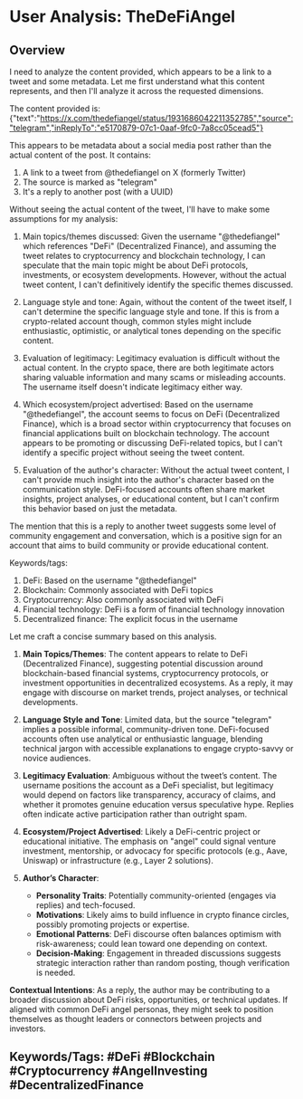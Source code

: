 # User Analysis: TheDeFiAngel

## Overview

<think>
I need to analyze the content provided, which appears to be a link to a tweet and some metadata. Let me first understand what this content represents, and then I'll analyze it across the requested dimensions.

The content provided is:
{"text":"https://x.com/thedefiangel/status/1931686042211352785","source":"telegram","inReplyTo":"e5170879-07c1-0aaf-9fc0-7a8cc05cead5"}

This appears to be metadata about a social media post rather than the actual content of the post. It contains:
1. A link to a tweet from @thedefiangel on X (formerly Twitter)
2. The source is marked as "telegram"
3. It's a reply to another post (with a UUID)

Without seeing the actual content of the tweet, I'll have to make some assumptions for my analysis:

1. Main topics/themes discussed:
Given the username "@thedefiangel" which references "DeFi" (Decentralized Finance), and assuming the tweet relates to cryptocurrency and blockchain technology, I can speculate that the main topic might be about DeFi protocols, investments, or ecosystem developments. However, without the actual tweet content, I can't definitively identify the specific themes discussed.

2. Language style and tone:
Again, without the content of the tweet itself, I can't determine the specific language style and tone. If this is from a crypto-related account though, common styles might include enthusiastic, optimistic, or analytical tones depending on the specific content.

3. Evaluation of legitimacy:
Legitimacy evaluation is difficult without the actual content. In the crypto space, there are both legitimate actors sharing valuable information and many scams or misleading accounts. The username itself doesn't indicate legitimacy either way.

4. Which ecosystem/project advertised:
Based on the username "@thedefiangel", the account seems to focus on DeFi (Decentralized Finance), which is a broad sector within cryptocurrency that focuses on financial applications built on blockchain technology. The account appears to be promoting or discussing DeFi-related topics, but I can't identify a specific project without seeing the tweet content.

5. Evaluation of the author's character:
Without the actual tweet content, I can't provide much insight into the author's character based on the communication style. DeFi-focused accounts often share market insights, project analyses, or educational content, but I can't confirm this behavior based on just the metadata.

The mention that this is a reply to another tweet suggests some level of community engagement and conversation, which is a positive sign for an account that aims to build community or provide educational content.

Keywords/tags:
1. DeFi: Based on the username "@thedefiangel"
2. Blockchain: Commonly associated with DeFi topics
3. Cryptocurrency: Also commonly associated with DeFi
4. Financial technology: DeFi is a form of financial technology innovation
5. Decentralized finance: The explicit focus in the username

Let me craft a concise summary based on this analysis.
</think>

1. **Main Topics/Themes**: The content appears to relate to DeFi (Decentralized Finance), suggesting potential discussion around blockchain-based financial systems, cryptocurrency protocols, or investment opportunities in decentralized ecosystems. As a reply, it may engage with discourse on market trends, project analyses, or technical developments.

2. **Language Style and Tone**: Limited data, but the source "telegram" implies a possible informal, community-driven tone. DeFi-focused accounts often use analytical or enthusiastic language, blending technical jargon with accessible explanations to engage crypto-savvy or novice audiences.

3. **Legitimacy Evaluation**: Ambiguous without the tweet’s content. The username positions the account as a DeFi specialist, but legitimacy would depend on factors like transparency, accuracy of claims, and whether it promotes genuine education versus speculative hype. Replies often indicate active participation rather than outright spam.

4. **Ecosystem/Project Advertised**: Likely a DeFi-centric project or educational initiative. The emphasis on "angel" could signal venture investment, mentorship, or advocacy for specific protocols (e.g., Aave, Uniswap) or infrastructure (e.g., Layer 2 solutions).

5. **Author’s Character**:  
   - **Personality Traits**: Potentially community-oriented (engages via replies) and tech-focused.  
   - **Motivations**: Likely aims to build influence in crypto finance circles, possibly promoting projects or expertise.  
   - **Emotional Patterns**: DeFi discourse often balances optimism with risk-awareness; could lean toward one depending on context.  
   - **Decision-Making**: Engagement in threaded discussions suggests strategic interaction rather than random posting, though verification is needed.

**Contextual Intentions**: As a reply, the author may be contributing to a broader discussion about DeFi risks, opportunities, or technical updates. If aligned with common DeFi angel personas, they might seek to position themselves as thought leaders or connectors between projects and investors.

**Keywords/Tags**: #DeFi #Blockchain #Cryptocurrency #AngelInvesting #DecentralizedFinance
---
